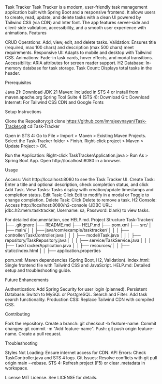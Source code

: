 Task Tracker
Task Tracker is a modern, user-friendly task management application built with Spring Boot and a responsive frontend. It allows users to create, read, update, and delete tasks with a clean UI powered by Tailwind CSS (via CDN) and Inter font. The app features server-side and client-side validation, accessibility, and a smooth user experience with animations.
Features

CRUD Operations: Add, view, edit, and delete tasks.
Validation: Ensures title (required, max 100 chars) and description (max 500 chars) meet requirements.
Responsive UI: Adapts to mobile and desktop with Tailwind CSS.
Animations: Fade-in task cards, hover effects, and modal transitions.
Accessibility: ARIA attributes for screen reader support.
H2 Database: In-memory database for task storage.
Task Count: Displays total tasks in the header.

Prerequisites

Java 21: Download JDK 21
Maven: Included in STS 4 or install from maven.apache.org
Spring Tool Suite 4 (STS 4): Download
Git: Download
Internet: For Tailwind CSS CDN and Google Fonts

Setup Instructions

Clone the Repository:git clone https://github.com/imrajeevnayan/Task-Tracker.git
cd Task-Tracker


Open in STS 4:
Go to File > Import > Maven > Existing Maven Projects.
Select the Task-Tracker folder > Finish.
Right-click project > Maven > Update Project > OK.


Run the Application:
Right-click TaskTrackerApplication.java > Run As > Spring Boot App.
Open http://localhost:8080 in a browser.



Usage

Access: Visit http://localhost:8080 to see the Task Tracker UI.
Create Task: Enter a title and optional description, check completion status, and click Add Task.
View Tasks: Tasks display with creation/update timestamps and completion status.
Edit Task: Click Edit to modify in a modal or Toggle to change completion.
Delete Task: Click Delete to remove a task.
H2 Console: Access http://localhost:8080/h2-console (JDBC URL: jdbc:h2:mem:tasktracker, Username: sa, Password: blank) to view tasks.

For detailed documentation, see HELP.md.
Project Structure
Task-Tracker/
├── .gitignore
├── README.md
├── HELP.md
├── pom.xml
├── src/
│   ├── main/
│   │   ├── java/com/example/tasktracker/
│   │   │   ├── controller/TaskController.java
│   │   │   ├── model/Task.java
│   │   │   ├── repository/TaskRepository.java
│   │   │   ├── service/TaskService.java
│   │   │   ├── TaskTrackerApplication.java
│   │   ├── resources/
│   │       ├── static/index.html
│   │       ├── application.properties


pom.xml: Maven dependencies (Spring Boot, H2, Validation).
index.html: Single frontend file with Tailwind CSS and JavaScript.
HELP.md: Detailed setup and troubleshooting guide.

Future Enhancements

Authentication: Add Spring Security for user login (planned).
Persistent Database: Switch to MySQL or PostgreSQL.
Search and Filter: Add task search functionality.
Production CSS: Replace Tailwind CDN with compiled CSS.

Contributing

Fork the repository.
Create a branch: git checkout -b feature-name.
Commit changes: git commit -m "Add feature-name".
Push: git push origin feature-name.
Create a pull request.

Troubleshooting

Styles Not Loading: Ensure internet access for CDN.
API Errors: Check TaskController.java and STS 4 logs.
Git Issues: Resolve conflicts with git pull origin main --rebase.
STS 4: Refresh project (F5) or clear .metadata in workspace.

License
MIT License. See LICENSE for details.